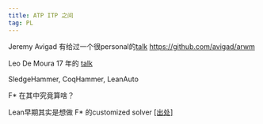 ```yaml
---
title: ATP ITP 之间
tag: PL
---
```


<!--more-->

Jeremy Avigad 有给过一个很personal的[talk](https://www.andrew.cmu.edu/user/avigad/Talks/london.pdf) https://github.com/avigad/arwm

Leo De Moura 17 年的 [talk](https://lean-lang.org/talks/from_z3_to_lean.pdf)

SledgeHammer, CoqHammer, LeanAuto

F* 在其中究竟算啥？

Lean早期其实是想做 F* 的customized solver [[出处]](https://leanprover.zulipchat.com/#narrow/stream/113488-general/topic/Teaching.20lean.20to.20high.20school.20students/near/132137220)

